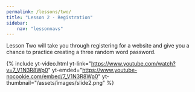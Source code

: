 ```yaml
---
permalink: /lessons/two/
title: "Lesson 2 - Registration"
sidebar:
    nav: "lessonnavs"
---
```


Lesson Two will take you through registering for a website and give you a chance to practice creating a three random word password.

{% include yt-video.html yt-link="https://www.youtube.com/watch?v=7_V1N3R8Wp0" yt-emded="https://www.youtube-nocookie.com/embed/7_V1N3R8Wp0" yt-thumbnail="/assets/images/slide2.png" %}

